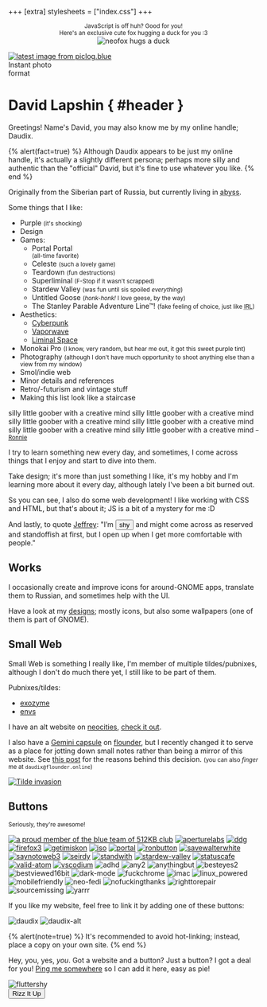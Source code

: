 +++
[extra]
stylesheets = ["index.css"]
+++

<noscript>
	<p style="text-align: center;">
		<small>JavaScript is off huh? Good for you!</small>
		<br />
		<small>Here's an exclusive cute fox hugging a duck for you :3</small>
		<br />
		<img id="hug" class="transparent no-hover" alt="neofox hugs a duck" src="/assets/neofox-hug-duck.png" />
	</p>
</noscript>

<div id="polaroid">
  <!-- <img id="polaroid-background" class="transparent no-hover" src="https://piclog.blue/latest.php?id=620"> -->
  <div id="polaroid-shine"></div>
  <a id="polaroid-photo" href="https://piclog.blue/profile.php?id=620">
    <img class="transparent no-hover" alt="latest image from piclog.blue" src="https://piclog.blue/latest.php?id=620">
  </a>
  <div id="polaroid-gradient"></div>
  <span id="polaroid-title">Instant photo<br />format</span>
  <span id="statuscafe-content"></span>
  <a href="https://status.cafe/users/daudix"><span id="statuscafe-username"></span></a>
</div>

<div id="header-container">

# David Lapshin { #header }
</div>

Greetings! Name's David, you may also know me by my online handle; Daudix.

{% alert(fact=true) %}
Although Daudix appears to be just my online handle, it's actually a slightly different persona; perhaps more silly and authentic than the "official" David, but it's fine to use whatever you like.
{% end %}

Originally from the Siberian part of Russia, but currently living in <abbr id="abyss" title="If you know, you know">abyss</abbr>.

Some things that I like:
- Purple <small>(it's shocking)</small>
- Design
- Games:
  <ul>
    <li id="portal">
      <div id="portal-container">
        <div id="portal-blue"></div>
          <div id="portal-marquee">
            <span>Portal</span>
            <span aria-hidden="true">Portal</span>
          </div>
        <div id="portal-orange"></div>
      </div>
      <small>(all-time favorite)</small>
    </li>
    <li id="celeste">
      <div id="strawberry"></div>
      <span id="celeste-text">Celeste</span>
      <small>(such a lovely game)</small>
    </li>
    <li id="teardown">
      <div id="hammer"></div>
      <span id="teardown-text">Teardown</span>
      <small>(fun destructions)</small>
    </li>
    <li id="superliminal">
      <div id="pawn"></div>
      <span id="super">Super</span><span id="liminal">liminal</span>
      <small>(F-Stop if it wasn't scrapped)</small>
    </li>
    <li id="stardew">
      <div id="chicken"></div>
      <span id="stardew-text">Stardew Valley</span>
      <small>(was fun until sis spoiled <em>everything</em>)</small>
    </li>
    <li id="untitled">
      <div id="goose"></div>
      <span id="untitled-text">Untitled Goose</span>
      <small>(<em>honk-honk!</em> I love geese, by the way)</small>
    </li>
    <li id="stanley">
      <div id="boss"></div>
      <span id="stanley-text">The Stanley Parable&nbsp;<span id="adventure-line">Adventure Line™!</span></span>
      <small>(fake feeling of choice, just like <abbr title="in real life">IRL</abbr>)</small>
    </li>
  </ul>
- Aesthetics:
  - [Cyberpunk](https://aesthetics.fandom.com/wiki/Cyberpunk)
  - [Vaporwave](https://aesthetics.fandom.com/wiki/Vaporwave)
  - [Liminal Space](https://aesthetics.fandom.com/wiki/Liminal_Space)
- Monokai Pro <small>(I know, very random, but hear me out, it got this sweet purple tint)</small>
- Photography <small>(although I don't have much opportunity to shoot anything else than a view from my window)</small>
- Smol/indie web
- Minor details and references
- Retro/-futurism and vintage stuff
- Making this list look like a staircase

<div id="window">
  <div id="window-contents">
    <div id="rainbow-text">
      <span>silly little goober with a creative mind</span>
      <span>silly little goober with a creative mind</span>
      <span>silly little goober with a creative mind</span>
      <span>silly little goober with a creative mind</span>
      <span>silly little goober with a creative mind</span>
      <span>silly little goober with a creative mind</span>
      <small>–<a href="https://veeronniecaw.space">Ronnie</a></small>
    </div>
  </div>
</div>

I try to learn something new every day, and sometimes, I come across things that I enjoy and start to dive into them.

Take design; it's more than just something I like, it's my hobby and I'm learning more about it every day, although lately I've been a bit burned out.

Ss you can see, I also do some web development! I like working with CSS and HTML, but that's about it; JS is a bit of a mystery for me :D

And lastly, to quote [Jeffrey](https://hyperreal.coffee/about/): "I’m <button id="shy" onclick="fluttershyAnim()">shy</button> and might come across as reserved and standoffish at first, but I open up when I get more comfortable with people."

## Works

I occasionally create and improve icons for around-GNOME apps, translate them to Russian, and sometimes help with the UI.

Have a look at my [designs](@/design/index.md); mostly icons, but also some wallpapers (one of them is part of GNOME).

## Small Web

Small Web is something I really like, I'm member of multiple tildes/pubnixes, although I don't do much there yet, I still like to be part of them.

Pubnixes/tildes:

- [exozyme](https://exozy.me)
- [envs](https://envs.net)

I have an alt website on [neocities](https://neocities.org), [check it out](https://daudix.neocities.org).

I also have a [Gemini capsule](gemini://gmi.daudix.one) on [flounder](https://flounder.online), but I recently changed it to serve as a place for jotting down small notes rather than being a mirror of this website. See [this post](@/blog/2024-07-13-repurposing-gemini-capsule/index.md) for the reasons behind this decision. <small>(you can also *finger* me at `daudix@flounder.online`)</small>

[![Tilde invasion](assets/tilde-invasion.png)](https://pleroma.envs.net/notice/AeJ5ACKLIOl1bCj2lU)

## Buttons

<small>Seriously, they're awesome!</small>

<div class="buttons-container">

[![a proud member of the blue team of 512KB club](assets/88x31/blue-team.gif)](https://512kb.club)
[![aperturelabs](assets/88x31/aperturelabs.png)](https://www.aperturescience.com)
[![ddg](assets/88x31/ddg.gif)](https://duckduckgo.com)
[![firefox3](assets/88x31/firefox3.gif)](https://getfirefox.com)
[![getimiskon](assets/88x31/getimiskon.png)](https://getimiskon.xyz)
[![iso](assets/88x31/iso.png)](https://www.w3.org/QA/Tips/iso-date)
[![portal](assets/88x31/portal.png)](https://www.thinkwithportals.com)
[![ronbutton](assets/88x31/ronbutton.png)](https://veeronniecaw.space)
[![savewalterwhite](assets/88x31/savewalterwhite.gif)](http://www.savewalterwhite.com)
[![saynotoweb3](assets/88x31/saynotoweb3.gif)](https://yesterweb.org/no-to-web3/)
[![seirdy](assets/88x31/seirdy.gif)](https://seirdy.one)
[![standwith](assets/88x31/standwith.png)](https://decolonizepalestine.com)
[![stardew-valley](assets/88x31/stardew-valley.gif)](https://www.stardewvalley.net)
[![statuscafe](assets/88x31/statuscafe.png)](https://status.cafe)
[![valid-atom](assets/88x31/valid-atom.png)](https://validator.w3.org/feed/)
[![vscodium](assets/88x31/vscodium.gif)](https://vscodium.com)
![adhd](assets/88x31/adhd.gif)
![any2](assets/88x31/any2.gif)
![anythingbut](assets/88x31/anythingbut.gif)
![besteyes2](assets/88x31/besteyes2.gif)
![bestviewed16bit](assets/88x31/bestviewed16bit.gif)
![dark-mode](assets/88x31/dark-mode.png)
![fuckchrome](assets/88x31/fuckchrome.gif)
![imac](assets/88x31/imac.gif)
![linux_powered](assets/88x31/linux_powered.gif)
![mobilefriendly](assets/88x31/mobilefriendly.png)
![neo-fedi](assets/88x31/neo-fedi.gif)
![nofuckingthanks](assets/88x31/nofuckingthanks.gif)
![righttorepair](assets/88x31/righttorepair.png)
![sourcemissing](assets/88x31/sourcemissing.png)
![yarrr](assets/88x31/yarrr.gif)

</div>

If you like my website, feel free to link it by adding one of these buttons:

<div class="buttons-container">

![daudix](assets/88x31/daudix.gif)
![daudix-alt](assets/88x31/daudix-alt.gif)

</div>

{% alert(note=true) %}
It's recommended to avoid hot-linking; instead, place a copy on your own site.
{% end %}

Hey, you, yes, *you*. Got a website and a button? Just a button? I got a deal for you! [Ping me somewhere](@/find/index.md#contacts) so I can add it here, easy as pie!

<img id="fluttershy" class="transparent no-hover drop-shadow" alt="fluttershy" src="assets/fluttershy.gif" />

<div class="dialog-buttons">
  <button class="inline-button" onclick="rizzItUp()">Rizz It Up</button>
  <div id="dont"></div>
</div>

<script type="text/javascript" src="https://status.cafe/current-status.js?name=daudix" defer></script>

<script type="text/javascript">
  const fluttershy = document.getElementById("fluttershy");

  function fluttershyAnim() {
    fluttershy.classList.add("flying");
    fluttershy.addEventListener("animationend", function () {
      fluttershy.classList.remove("flying");
    });
  }
</script>

<script type="text/javascript">
  function rizzItUp() {
      const rizzSoundEffect = "assets/rizz.mp3";
      new Audio(rizzSoundEffect).play();

      const container = document.getElementById("main");

      let subwaySurfers = document.getElementById("subway-surfers");
      if (subwaySurfers === null) {
          let subwaySurfers = document.createElement("iframe");
          subwaySurfers.setAttribute("id", "subway-surfers");
          subwaySurfers.setAttribute("src", "https://www.youtube.com/embed/zZ7AimPACzc?autoplay=1&mute=1");
          subwaySurfers.setAttribute("name", "youtube embed");
          subwaySurfers.setAttribute("allow", "autoplay; encrypted-media");
          subwaySurfers.setAttribute("allowfullscreen", "true");
          container.appendChild(subwaySurfers);
      }

      let familyGuy = document.getElementById("family-guy");
      if (familyGuy === null) {
          let familyGuy = document.createElement("iframe");
          familyGuy.setAttribute("id", "family-guy");
          familyGuy.setAttribute("src", "https://www.youtube.com/embed/mn-Tlb_wfjc?autoplay=1");
          familyGuy.setAttribute("name", "youtube embed");
          familyGuy.setAttribute("allow", "autoplay; encrypted-media");
          familyGuy.setAttribute("allowfullscreen", "true");
          container.appendChild(familyGuy);
      }
  }
</script>
